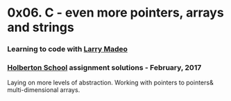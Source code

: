 # 0x06. C - even more pointers, arrays and strings 

### Learning to code with [Larry Madeo](https://twitter.com/larmalade)

### [Holberton School](https://www.holbertonschool.com) assignment solutions - February, 2017

Laying on more levels of abstraction. Working with pointers to pointers& multi-dimensional arrays.
